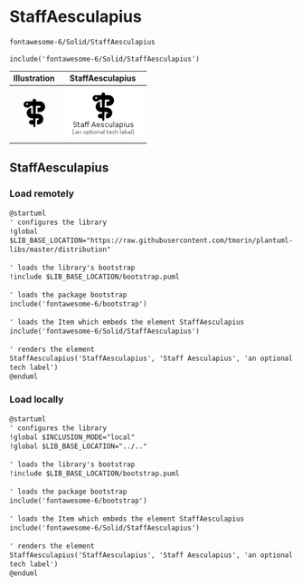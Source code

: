 # StaffAesculapius


```text
fontawesome-6/Solid/StaffAesculapius
```

```text
include('fontawesome-6/Solid/StaffAesculapius')
```



| Illustration | StaffAesculapius |
| :---: | :---: |
| ![illustration for Illustration](../../fontawesome-6/Solid/StaffAesculapius.png) | ![illustration for StaffAesculapius](../../fontawesome-6/Solid/StaffAesculapius.Local.png) |




## StaffAesculapius

### Load remotely
```plantuml
@startuml
' configures the library
!global $LIB_BASE_LOCATION="https://raw.githubusercontent.com/tmorin/plantuml-libs/master/distribution"

' loads the library's bootstrap
!include $LIB_BASE_LOCATION/bootstrap.puml

' loads the package bootstrap
include('fontawesome-6/bootstrap')

' loads the Item which embeds the element StaffAesculapius
include('fontawesome-6/Solid/StaffAesculapius')

' renders the element
StaffAesculapius('StaffAesculapius', 'Staff Aesculapius', 'an optional tech label')
@enduml
```

### Load locally
```plantuml
@startuml
' configures the library
!global $INCLUSION_MODE="local"
!global $LIB_BASE_LOCATION="../.."

' loads the library's bootstrap
!include $LIB_BASE_LOCATION/bootstrap.puml

' loads the package bootstrap
include('fontawesome-6/bootstrap')

' loads the Item which embeds the element StaffAesculapius
include('fontawesome-6/Solid/StaffAesculapius')

' renders the element
StaffAesculapius('StaffAesculapius', 'Staff Aesculapius', 'an optional tech label')
@enduml
```

